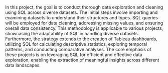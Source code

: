 In this project, the goal is to conduct thorough data exploration and cleaning using SQL across diverse datasets. The initial steps involve importing and examining datasets to understand their structures and types. SQL queries will be employed for data cleaning, addressing missing values, and ensuring overall data consistency. This methodology is applicable to various projects, showcasing the adaptability of SQL in handling diverse datasets. Furthermore, the strategy extends to the creation of Tableau dashboards, utilizing SQL for calculating descriptive statistics, exploring temporal patterns, and conducting comparative analyses. The core emphasis of these projects is on leveraging SQL for efficient and effective data exploration, enabling the extraction of meaningful insights across different data landscapes.




